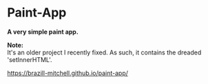 # Paint-App
**A very simple paint app.**

**Note:**</br>
It's an older project I recently fixed. As such, it contains the dreaded 'setInnerHTML'.

https://brazill-mitchell.github.io/paint-app/
